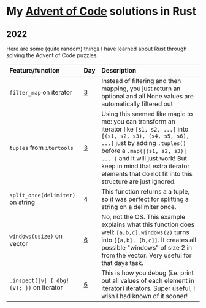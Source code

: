 # My [Advent of Code](https://adventofcode.com/) solutions in Rust

## 2022

Here are some (quite random) things I have learned about Rust through solving the Advent of Code puzzles.

Feature/function | Day | Description
:-- | :-- | :--
`filter_map` on iterator | [3](./2022/day03/part1/src/main.rs) | Instead of filtering and then mapping, you just return an optional and all None values are automatically filtered out
`tuples` from `itertools` | [3](./2022/day03/part2/src/main.rs) | Using this seemed like magic to me: you can transform an iterator like `[s1, s2, ...]` into `[(s1, s2, s3), (s4, s5, s6), ...]` just by adding `.tuples()` before a `.map(\|(s1, s2, s3)\| ... )` and it will just work! But keep in mind that extra iterator elements that do not fit into this structure are just ignored.
`split_once(delimiter)` on string | [4](./2022/day04/part1/src/main.rs) | This function returns a a tuple, so it was perfect for splitting a string on a delimiter once.
`windows(usize)` on vector | [6](./2022/day06/part1/src/main.rs) | No, not the OS. This example explains what this function does well: `[a,b,c].windows(2)` turns into `[[a,b], [b,c]]`. It creates all possible "windows" of size 2 in from the vector. Very useful for that days task.
`.inspect(\|v\| { dbg!(v); })` on iterator | [6](./2022/day06/part2/src/main.rs) | This is how you debug (i.e. print out all values of each element in iterator) iterators. Super useful, I wish I had known of it sooner!
